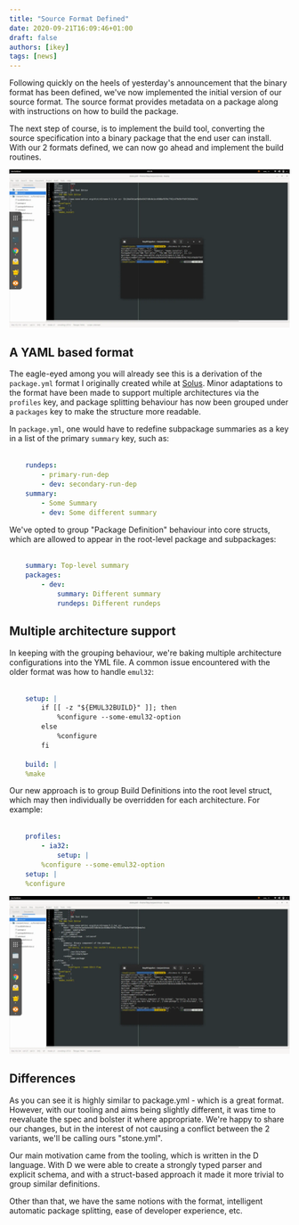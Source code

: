 ```yaml
---
title: "Source Format Defined"
date: 2020-09-21T16:09:46+01:00
draft: false
authors: [ikey]
tags: [news]
---
```


Following quickly on the heels of yesterday's announcement that the binary format has been defined, we've
now implemented the initial version of our source format. The source format provides metadata on a package
along with instructions on how to build the package.

<!--more-->

The next step of course, is to implement the build tool, converting the source specification into a binary package
that the end user can install. With our 2 formats defined, we can now go ahead and implement the build routines.

![Very trivial package recipe](./Featured.webp)

## A YAML based format

The eagle-eyed among you will already see this is a derivation of the `package.yml` format I originally created
while at [Solus](https://getsol.us). Minor adaptations to the format have been made to support multiple architectures
via the `profiles` key, and package splitting behaviour has now been grouped under a `packages` key to make
the structure more readable.

In `package.yml`, one would have to redefine subpackage summaries as a key in a list of the primary `summary` key,
such as:

```yaml

    rundeps:
        - primary-run-dep
        - dev: secondary-run-dep
    summary:
        - Some Summary
        - dev: Some different summary
```

We've opted to group "Package Definition" behaviour into core structs, which are allowed to appear in the root-level
package and subpackages:

```yaml

    summary: Top-level summary
    packages:
        - dev:
            summary: Different summary
            rundeps: Different rundeps
```

## Multiple architecture support

In keeping with the grouping behaviour, we're baking multiple architecture configurations into the YML file. A common
issue encountered with the older format was how to handle `emul32`:

```yaml

    setup: |
        if [[ -z "${EMUL32BUILD}" ]]; then
            %configure --some-emul32-option
        else
            %configure
        fi

    build: |
    %make
```

Our new approach is to group Build Definitions into the root level struct, which may then individually be overridden for
each architecture. For example:

```yaml

    profiles:
        - ia32:
            setup: |
        %configure --some-emul32-option
    setup: |
    %configure
```

![Permutations](./Permutations.webp "More advanced uses of the spec")

## Differences

As you can see it is highly similar to package.yml - which is a great format. However, with our tooling and aims being
slightly different, it was time to reevaluate the spec and bolster it where appropriate. We're happy to share our
changes, but in the interest of not causing a conflict between the 2 variants, we'll be calling ours "stone.yml".

Our main motivation came from the tooling, which is written in the D language. With D we were able to create a strongly
typed parser and explicit schema, and with a struct-based approach it made it more trivial to group similar
definitions.

Other than that, we have the same notions with the format, intelligent automatic package splitting, ease of developer
experience, etc.
